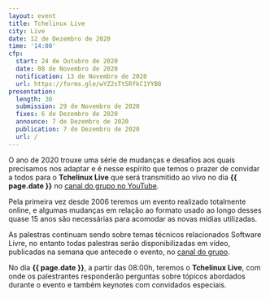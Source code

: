 ```yaml
---
layout: event
title: Tchelinux Live
city: Live
date: 12 de Dezembro de 2020
time: '14:00'
cfp:
  start: 24 de Outubro de 2020
  date: 08 de Novembro de 2020
  notification: 13 de Novembro de 2020
  url: https://forms.gle/wYZ2sTt5RfkC1YYB8
presentation:
  length: 30
  submission: 29 de Novembro de 2020
  fixes: 6 de Dezembro de 2020
  announce: 7 de Dezembro de 2020
  publication: 7 de Dezembro de 2020
  url: /
---
```


O ano de 2020 trouxe uma série de mudanças e desafios aos quais precisamos nos
adaptar e é nesse espírito que temos o prazer de convidar a todos para o
**Tchelinux Live** que será transmitido ao vivo no dia **{{ page.date }}**
no [canal do grupo no YouTube](https://youtube.com/tchelinux/).

Pela primeira vez desde 2006 teremos um evento realizado totalmente online,
e algumas mudanças em relação ao formato usado ao longo desses quase 15 anos
são necessárias para acomodar as novas mídias utilizadas.  

As palestras continuam sendo sobre temas técnicos relacionados Software Livre,
no entanto todas palestras serão disponibilizadas em vídeo, publicadas na
semana que antecede o evento, no [canal do grupo](https://youtube.com/tchelinux/).

No dia **{{ page.date }}**, a partir das 08:00h, teremos o **Tchelinux Live**,
com onde os palestrantes responderão perguntas sobre tópicos abordados
durante o evento e também keynotes com convidados especiais.
